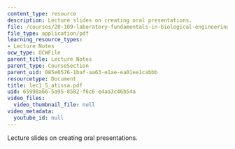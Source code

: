 ```yaml
---
content_type: resource
description: Lecture slides on creating oral presentations.
file: /courses/20-109-laboratory-fundamentals-in-biological-engineering-fall-2007/65998a665a958582f6c6e4aa3c46b54a_lec1_5_atissa.pdf
file_type: application/pdf
learning_resource_types:
- Lecture Notes
ocw_type: OCWFile
parent_title: Lecture Notes
parent_type: CourseSection
parent_uid: 085e6576-1baf-aa63-e1ae-ea01ee1cabbb
resourcetype: Document
title: lec1_5_atissa.pdf
uid: 65998a66-5a95-8582-f6c6-e4aa3c46b54a
video_files:
  video_thumbnail_file: null
video_metadata:
  youtube_id: null
---
```

Lecture slides on creating oral presentations.

